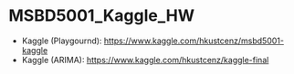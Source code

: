 # MSBD5001_Kaggle_HW
- Kaggle (Playgournd): https://www.kaggle.com/hkustcenz/msbd5001-kaggle
- Kaggle (ARIMA): https://www.kaggle.com/hkustcenz/kaggle-final
